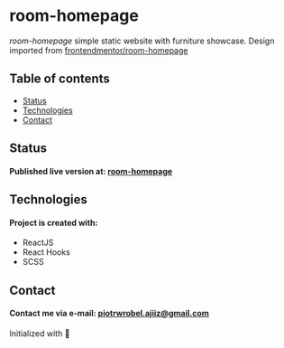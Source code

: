 # room-homepage

*room-homepage* simple static website with furniture showcase.
Design imported from [frontendmentor/room-homepage](https://www.frontendmentor.io/challenges/room-homepage-BtdBY_ENq)

## Table of contents
* [Status](#status)
* [Technologies](#technologies)
* [Contact](#contact)

## Status
#### Published live version at: [room-homepage](https://room-home-ajiiz.netlify.app/home)

## Technologies
#### Project is created with:
* ReactJS
* React Hooks
* SCSS

## Contact
#### Contact me via e-mail: piotrwrobel.ajiiz@gmail.com

Initialized with 🖤
